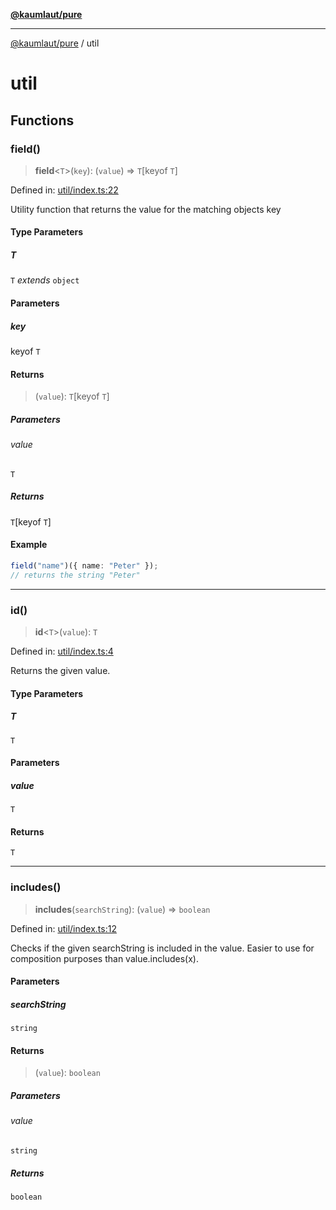 [**@kaumlaut/pure**](README.md)

---

[@kaumlaut/pure](README.md) / util

# util

## Functions

### field()

> **field**\<`T`\>(`key`): (`value`) => `T`\[keyof `T`\]

Defined in: [util/index.ts:22](https://github.com/maxkaemmerer/pure/blob/3b4c0723958e4c68c958975d87e35ae9b56a4c2f/src/util/index.ts#L22)

Utility function that returns the value for the matching objects key

#### Type Parameters

##### T

`T` _extends_ `object`

#### Parameters

##### key

keyof `T`

#### Returns

> (`value`): `T`\[keyof `T`\]

##### Parameters

###### value

`T`

##### Returns

`T`\[keyof `T`\]

#### Example

```ts
field("name")({ name: "Peter" });
// returns the string "Peter"
```

---

### id()

> **id**\<`T`\>(`value`): `T`

Defined in: [util/index.ts:4](https://github.com/maxkaemmerer/pure/blob/3b4c0723958e4c68c958975d87e35ae9b56a4c2f/src/util/index.ts#L4)

Returns the given value.

#### Type Parameters

##### T

`T`

#### Parameters

##### value

`T`

#### Returns

`T`

---

### includes()

> **includes**(`searchString`): (`value`) => `boolean`

Defined in: [util/index.ts:12](https://github.com/maxkaemmerer/pure/blob/3b4c0723958e4c68c958975d87e35ae9b56a4c2f/src/util/index.ts#L12)

Checks if the given searchString is included in the value.
Easier to use for composition purposes than value.includes(x).

#### Parameters

##### searchString

`string`

#### Returns

> (`value`): `boolean`

##### Parameters

###### value

`string`

##### Returns

`boolean`
